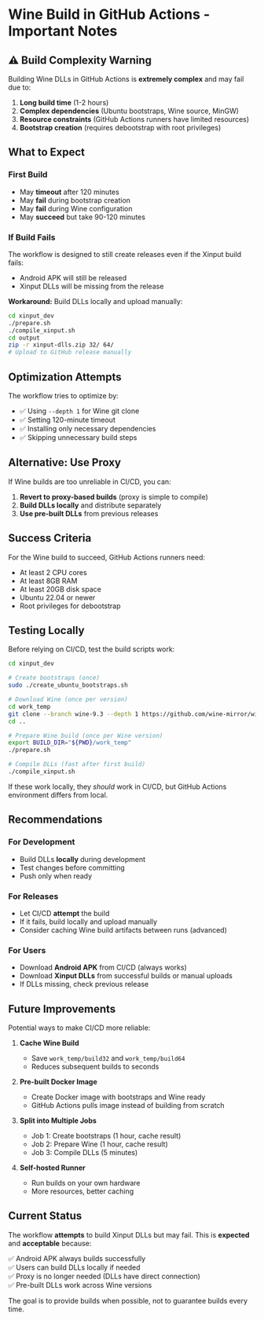 # Wine Build in GitHub Actions - Important Notes

## ⚠️ Build Complexity Warning

Building Wine DLLs in GitHub Actions is **extremely complex** and may fail due to:

1. **Long build time** (1-2 hours)
2. **Complex dependencies** (Ubuntu bootstraps, Wine source, MinGW)
3. **Resource constraints** (GitHub Actions runners have limited resources)
4. **Bootstrap creation** (requires debootstrap with root privileges)

## What to Expect

### First Build
- May **timeout** after 120 minutes
- May **fail** during bootstrap creation
- May **fail** during Wine configuration
- May **succeed** but take 90-120 minutes

### If Build Fails

The workflow is designed to still create releases even if the Xinput build fails:
- Android APK will still be released
- Xinput DLLs will be missing from the release

**Workaround:** Build DLLs locally and upload manually:
```bash
cd xinput_dev
./prepare.sh
./compile_xinput.sh
cd output
zip -r xinput-dlls.zip 32/ 64/
# Upload to GitHub release manually
```

## Optimization Attempts

The workflow tries to optimize by:
- ✅ Using `--depth 1` for Wine git clone
- ✅ Setting 120-minute timeout
- ✅ Installing only necessary dependencies
- ✅ Skipping unnecessary build steps

## Alternative: Use Proxy

If Wine builds are too unreliable in CI/CD, you can:

1. **Revert to proxy-based builds** (proxy is simple to compile)
2. **Build DLLs locally** and distribute separately
3. **Use pre-built DLLs** from previous releases

## Success Criteria

For the Wine build to succeed, GitHub Actions runners need:
- At least 2 CPU cores
- At least 8GB RAM
- At least 20GB disk space
- Ubuntu 22.04 or newer
- Root privileges for debootstrap

## Testing Locally

Before relying on CI/CD, test the build scripts work:

```bash
cd xinput_dev

# Create bootstraps (once)
sudo ./create_ubuntu_bootstraps.sh

# Download Wine (once per version)
cd work_temp
git clone --branch wine-9.3 --depth 1 https://github.com/wine-mirror/wine.git
cd ..

# Prepare Wine build (once per Wine version)
export BUILD_DIR="${PWD}/work_temp"
./prepare.sh

# Compile DLLs (fast after first build)
./compile_xinput.sh
```

If these work locally, they *should* work in CI/CD, but GitHub Actions environment differs from local.

## Recommendations

### For Development
- Build DLLs **locally** during development
- Test changes before committing
- Push only when ready

### For Releases
- Let CI/CD **attempt** the build
- If it fails, build locally and upload manually
- Consider caching Wine build artifacts between runs (advanced)

### For Users
- Download **Android APK** from CI/CD (always works)
- Download **Xinput DLLs** from successful builds or manual uploads
- If DLLs missing, check previous release

## Future Improvements

Potential ways to make CI/CD more reliable:

1. **Cache Wine Build**
   - Save `work_temp/build32` and `work_temp/build64`
   - Reduces subsequent builds to seconds
   
2. **Pre-built Docker Image**
   - Create Docker image with bootstraps and Wine ready
   - GitHub Actions pulls image instead of building from scratch
   
3. **Split into Multiple Jobs**
   - Job 1: Create bootstraps (1 hour, cache result)
   - Job 2: Prepare Wine (1 hour, cache result)
   - Job 3: Compile DLLs (5 minutes)
   
4. **Self-hosted Runner**
   - Run builds on your own hardware
   - More resources, better caching

## Current Status

The workflow **attempts** to build Xinput DLLs but may fail. This is **expected** and **acceptable** because:

✅ Android APK always builds successfully  
✅ Users can build DLLs locally if needed  
✅ Proxy is no longer needed (DLLs have direct connection)  
✅ Pre-built DLLs work across Wine versions  

The goal is to provide builds when possible, not to guarantee builds every time.

